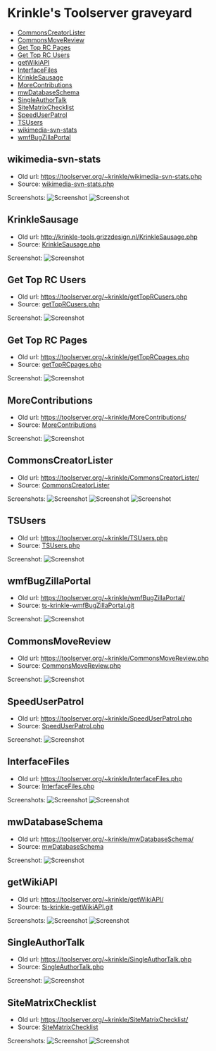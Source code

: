 # Krinkle's Toolserver graveyard

* [CommonsCreatorLister](#commonscreatorlister)
* [CommonsMoveReview](#commonsmovereview)
* [Get Top RC Pages](#get-top-rc-pages)
* [Get Top RC Users](#get-top-rc-users)
* [getWikiAPI](#getwikiapi)
* [InterfaceFiles](#interfacefiles)
* [KrinkleSausage](#krinklesausage)
* [MoreContributions](#morecontributions)
* [mwDatabaseSchema](#mwdatabaseschema)
* [SingleAuthorTalk](#singleauthortalk)
* [SiteMatrixChecklist](#sitematrixchecklist)
* [SpeedUserPatrol](#speeduserpatrol)
* [TSUsers](#tsusers)
* [wikimedia-svn-stats](#wikimedia-svn-stats)
* [wmfBugZillaPortal](#wmfbugzillaportal)

## wikimedia-svn-stats

* Old url: https://toolserver.org/~krinkle/wikimedia-svn-stats.php
* Source: [wikimedia-svn-stats.php](./wikimedia-svn-stats.php)

Screenshots:
![Screenshot](https://cloud.githubusercontent.com/assets/156867/3048135/83ea433c-e141-11e3-9d25-681bdb76fcba.png)
![Screenshot](https://cloud.githubusercontent.com/assets/156867/3048137/8be0c0f2-e141-11e3-8b72-b66024bd24c0.png)

## KrinkleSausage

* Old url: http://krinkle-tools.grizzdesign.nl/KrinkleSausage.php
* Source: [KrinkleSausage.php](./KrinkleSausage.php)

Screenshot:
![Screenshot](https://cloud.githubusercontent.com/assets/156867/3048133/6b981b92-e141-11e3-9c7d-8882651a918f.png)

## Get Top RC Users

* Old url: https://toolserver.org/~krinkle/getTopRCusers.php
* Source: [getTopRCusers.php](./getTopRCusers.php)

Screenshot:
![Screenshot](https://cloud.githubusercontent.com/assets/156867/3210496/f9f39488-eec6-11e3-8226-ebdf2af7f3cb.png)

## Get Top RC Pages

* Old url: https://toolserver.org/~krinkle/getTopRCpages.php
* Source: [getTopRCpages.php](./getTopRCpages.php)

Screenshot:
![Screenshot](https://cloud.githubusercontent.com/assets/156867/3428500/8250a8ee-0041-11e4-849d-3b9b8546dd90.png)

## MoreContributions

* Old url: https://toolserver.org/~krinkle/MoreContributions/
* Source: [MoreContributions](./MoreContributions/)

Screenshot:
![Screenshot](https://cloud.githubusercontent.com/assets/156867/3424353/08c29bb0-ffcc-11e3-82ff-42c7f53a738f.png)

## CommonsCreatorLister

* Old url: https://toolserver.org/~krinkle/CommonsCreatorLister/
* Source: [CommonsCreatorLister](./CommonsCreatorLister/)

Screenshots:
![Screenshot](https://cloud.githubusercontent.com/assets/156867/3424637/71d72f54-ffda-11e3-962f-842d59011ce2.png)
![Screenshot](https://cloud.githubusercontent.com/assets/156867/3424636/71d68cfc-ffda-11e3-9c6d-1044de958d3e.png)
![Screenshot](https://cloud.githubusercontent.com/assets/156867/3424635/71d6652e-ffda-11e3-9480-eefb8a8c2fd9.png)

## TSUsers

* Old url: https://toolserver.org/~krinkle/TSUsers.php
* Source: [TSUsers.php](./TSUsers.php)

Screenshot:
![Screenshot](https://cloud.githubusercontent.com/assets/156867/3424695/d8804458-ffde-11e3-86d3-a1974c625f06.png)

## wmfBugZillaPortal

* Old url: https://toolserver.org/~krinkle/wmfBugZillaPortal/
* Source: [ts-krinkle-wmfBugZillaPortal.git](https://github.com/Krinkle/ts-krinkle-wmfBugZillaPortal)

Screenshot:
![Screenshot](https://cloud.githubusercontent.com/assets/156867/3428015/f6f9b822-003a-11e4-8731-c032e93c0bd7.png)

## CommonsMoveReview

* Old url: https://toolserver.org/~krinkle/CommonsMoveReview.php
* Source: [CommonsMoveReview.php](./CommonsMoveReview.php)

Screenshot:
![Screenshot](https://cloud.githubusercontent.com/assets/156867/3428344/6207f896-003f-11e4-9d85-f763f3dff5e4.png)

## SpeedUserPatrol

* Old url: https://toolserver.org/~krinkle/SpeedUserPatrol.php
* Source: [SpeedUserPatrol.php](./SpeedUserPatrol.php)

Screenshot:
![Screenshot](https://cloud.githubusercontent.com/assets/156867/3428453/ead06cc0-0040-11e4-980f-17a941faeb65.png)

## InterfaceFiles

* Old url: https://toolserver.org/~krinkle/InterfaceFiles.php
* Source: [InterfaceFiles.php](./InterfaceFiles.php)

Screenshots:
![Screenshot](https://cloud.githubusercontent.com/assets/156867/3428555/259d63de-0042-11e4-8bcb-a908140048ab.png)
![Screenshot](https://cloud.githubusercontent.com/assets/156867/3428556/259dd33c-0042-11e4-8be2-ca48a25ba121.png)

## mwDatabaseSchema

* Old url: https://toolserver.org/~krinkle/mwDatabaseSchema/
* Source: [mwDatabaseSchema](./mwDatabaseSchema/)

Screenshot:
![Screenshot](https://cloud.githubusercontent.com/assets/156867/3428684/56bcd128-0044-11e4-9d60-eed4dcdfe75d.png)

## getWikiAPI

* Old url: https://toolserver.org/~krinkle/getWikiAPI/
* Source: [ts-krinkle-getWikiAPI.git](https://github.com/Krinkle/wmf-tool-wikiinfo/tree/v0.3.0)

Screenshots:
![Screenshot](https://cloud.githubusercontent.com/assets/156867/3429548/cfad0204-0055-11e4-8946-29e0d90ab3bb.png)
![Screenshot](https://cloud.githubusercontent.com/assets/156867/3429547/cfac9a08-0055-11e4-94a8-c5dff0ad99be.png)

## SingleAuthorTalk

* Old url: https://toolserver.org/~krinkle/SingleAuthorTalk.php
* Source: [SingleAuthorTalk.php](./SingleAuthorTalk.php)

Screenshot:
![Screenshot](https://cloud.githubusercontent.com/assets/156867/3432461/01fe2066-0075-11e4-89fa-6b9c5b2ea4f9.png)

## SiteMatrixChecklist

* Old url: https://toolserver.org/~krinkle/SiteMatrixChecklist/
* Source: [SiteMatrixChecklist](./SiteMatrixChecklist/)

Screenshots:
![Screenshot](https://cloud.githubusercontent.com/assets/156867/3432901/fa7477d2-0079-11e4-9b4e-93260bd97350.png)
![Screenshot](https://cloud.githubusercontent.com/assets/156867/3432917/20a51600-007a-11e4-91e0-ba2257e72967.png)
